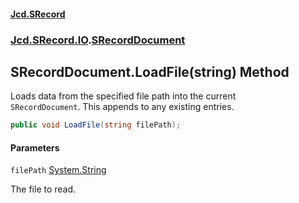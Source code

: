 #### [Jcd.SRecord](index.md 'index')
### [Jcd.SRecord.IO](Jcd.SRecord.IO.md 'Jcd.SRecord.IO').[SRecordDocument](Jcd.SRecord.IO.SRecordDocument.md 'Jcd.SRecord.IO.SRecordDocument')

## SRecordDocument.LoadFile(string) Method

Loads data from the specified file path into the current  
`SRecordDocument`. This appends to any existing entries.

```csharp
public void LoadFile(string filePath);
```
#### Parameters

<a name='Jcd.SRecord.IO.SRecordDocument.LoadFile(string).filePath'></a>

`filePath` [System.String](https://docs.microsoft.com/en-us/dotnet/api/System.String 'System.String')

The file to read.